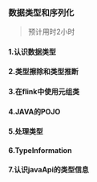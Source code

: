 
### 数据类型和序列化
> 预计用时2小时
#### 1.认识数据类型
#### 2.类型擦除和类型推断
#### 3.在flink中使用元组类
#### 4.JAVA的POJO
#### 5.处理类型
#### 6.TypeInformation
#### 7.认识javaApi的类型信息